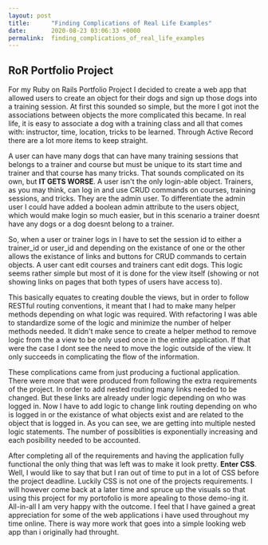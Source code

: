 ```yaml
---
layout: post
title:      "Finding Complications of Real Life Examples"
date:       2020-08-23 03:06:33 +0000
permalink:  finding_complications_of_real_life_examples
---
```


## RoR Portfolio Project

For my Ruby on Rails Portfolio Project I decided to create a web app that allowed users to create an object for their dogs and sign up those dogs into a training session. At first this sounded so simple, but the more I got inot the associations between objects the more complicated this became. In real life, it is easy to associate a dog with a training class and all that comes with: instructor, time, location, tricks to be learned. Through Active Record there are a lot more items to keep straight. 

A user can have many dogs that can have many training sessions that belongs to a trainer and course but must be unique to its start time and trainer and that course has many tricks. That sounds complicated on its own, but **IT GETS WORSE**. A user isn't the only login-able object. Trainers, as you may think, can log in and use CRUD commands on courses, training sessions, and tricks. They are the admin user. To differentiate the admin user I could have added a boolean admin attribute to the users object, which would make login so much easier, but in this scenario a trainer doesnt have any dogs or a dog doesnt belong to a trainer. 

So, when a user or trainer logs in I have to set the session id to either a trainer_id or user_id and depending on the existance of one or the other allows the existance of links and buttons for CRUD commands to certain objects. A user cant edit courses and trainers cant edit dogs. This logic seems rather simple but most of it is done for the view itself (showing or not showing links on pages that both types of users have access to). 

This basically equates to creating double the views, but in order to follow RESTful routing conventions, it meant that I had to make many helper methods depending on what logic was required. With refactoring I was able to standardize some of the logic and minimize the number of helper methods needed. It didn't make sence to create a helper method to remove logic from the a view to be only used once in the entire application. If that were the case I dont see the need to move the logic outside of the view. It only succeeds in complicating the flow of the information. 

These complications came from just producing a fuctional application. There were more that were produced from following the extra requirements of the project. In order to add nested routing many links needed to be changed. But these links are already under logic depending on who was logged in. Now I have to add logic to change link routing depending on who is logged in or the existance of what objects exist and are related to the object that is logged in. As you can see, we are getting into multiple nested logic statements. The number of possiblities is exponentially increasing and each posibility needed to be accounted. 

After completing all of the requirements and having the application fully functional the only thing that was left was to make it look pretty. **Enter CSS**. Well, I would like to say that but I ran out of time to put in a lot of CSS before the project deadline. Luckily CSS is not one of the projects requirements. I will however come back at a later time and spruce up the visuals so that using this project for my portofolio is more apealing to those demo-ing it. All-in-all I am very happy with the outcome. I feel that I have gained a great appreciation for some of the web applications i have used throughout my time online. There is way more work that goes into a simple looking web app than i originally had throught.

